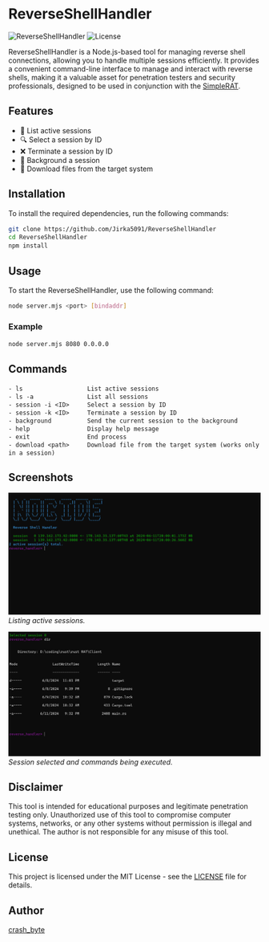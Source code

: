 
# ReverseShellHandler

![ReverseShellHandler](https://img.shields.io/badge/ReverseShellHandler-v1.0-blue.svg)
![License](https://img.shields.io/badge/license-MIT-green.svg)

ReverseShellHandler is a Node.js-based tool for managing reverse shell connections, allowing you to handle multiple sessions efficiently. It provides a convenient command-line interface to manage and interact with reverse shells, making it a valuable asset for penetration testers and security professionals, designed to be used in conjunction with the [SimpleRAT](https://github.com/Jirka5091/SimpleRat/).

## Features

- 📝 List active sessions
- 🔍 Select a session by ID
- ❌ Terminate a session by ID
- 🚀 Background a session
- 📂 Download files from the target system

## Installation

To install the required dependencies, run the following commands:

```bash
git clone https://github.com/Jirka5091/ReverseShellHandler
cd ReverseShellHandler
npm install
```

## Usage

To start the ReverseShellHandler, use the following command:

```bash
node server.mjs <port> [bindaddr]
```

### Example

```bash
node server.mjs 8080 0.0.0.0
```

## Commands

```
- ls                  List active sessions
- ls -a               List all sessions
- session -i <ID>     Select a session by ID
- session -k <ID>     Terminate a session by ID
- background          Send the current session to the background
- help                Display help message
- exit                End process
- download <path>     Download file from the target system (works only in a session)
```

## Screenshots

![Session List](https://github.com/Jirka5091/ReverseShellHandler/blob/main/Sessions.png)
*Listing active sessions.*

![Session Selected](https://github.com/Jirka5091/ReverseShellHandler/blob/main/Commands.png)
*Session selected and commands being executed.*

## Disclaimer

This tool is intended for educational purposes and legitimate penetration testing only. Unauthorized use of this tool to compromise computer systems, networks, or any other systems without permission is illegal and unethical. The author is not responsible for any misuse of this tool.

## License

This project is licensed under the MIT License - see the [LICENSE](LICENSE) file for details.

## Author

[crash_byte](https://github.com/Jirka5091)

